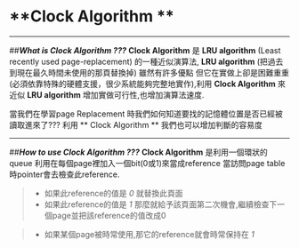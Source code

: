 **Clock Algorithm **
=======================================================
-------------------------------------------------------

##***What is Clock Algorithm ???***
**Clock Algorithm**  是 **LRU algorithm** (Least recently used page-replacement) 的一種近似演算法, **LRU algorithm** (把過去到現在最久時間未使用的那頁替換掉) 雖然有許多優點
但它在實做上卻是困難重重(必須依靠特殊的硬體支援，很少系統能夠完整地實作),利用 **Clock Algorithm** 來近似 **LRU algorithm** 增加實做可行性,也增加演算法速度.

當我們在學習page Replacement 時我們如何知道要找的記憶體位置是否已經被讀取進來了???
利用 ** Clock Algorithm ** 我們也可以增加判斷的容易度

-------------------------------------------------------
##***How to use Clock Algorithm ???***
**Clock Algorithm** 是利用一個環狀的queue 利用在每個page裡加入一個bit(0或1)來當成reference
當訪問page table時pointer會去檢查此reference.
> +  如果此reference的值是 *0* 就替換此頁面
> + 如果此reference的值是 *1* 那麼就給予該頁面第二次機會,繼續檢查下一個page並把該reference的值改成0

> + 如果某個page被時常使用,那它的reference就會時常保持在 *1*


